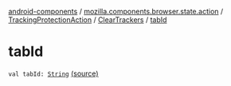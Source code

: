 [android-components](../../../index.md) / [mozilla.components.browser.state.action](../../index.md) / [TrackingProtectionAction](../index.md) / [ClearTrackers](index.md) / [tabId](./tab-id.md)

# tabId

`val tabId: `[`String`](https://kotlinlang.org/api/latest/jvm/stdlib/kotlin/-string/index.html) [(source)](https://github.com/mozilla-mobile/android-components/blob/master/components/browser/state/src/main/java/mozilla/components/browser/state/action/BrowserAction.kt#L205)